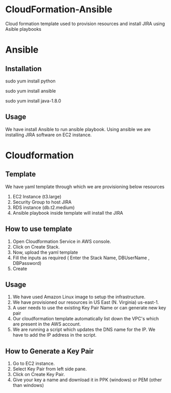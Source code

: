 # CloudFormation-Ansible
Cloud formation template used to provision resources and install JIRA using Asible playbooks
# Ansible

## Installation

sudo yum install python

sudo yum install ansible

sudo yum install java-1.8.0

## Usage

We have install Ansible to run ansible playbook. Using ansible we are installing JIRA software on EC2 instance. 

# Cloudformation

## Template

We have yaml template through which we are provisioning below resources

1. EC2 Instance (t3.large)
2. Security Group to host JIRA
3. RDS instance (db.t2.medium)
4. Ansible playbook inside template will install the JIRA

## How to use template

1. Open Cloudformation Service in AWS console.
2. Click on Create Stack.
3. Now, upload the yaml template
4. Fill the inputs as required ( Enter the Stack Name, DBUserName , DBPassword)
5. Create

## Usage
1. We have used Amazon Linux image to setup the infrastructure.
2. We have provisioned our resources in US East (N. Virginia) us-east-1.
3. A user needs to use the existing Key Pair Name or can generate new key pair
4. Our cloudformation template automatically list down the VPC's which are present in the AWS account.
5. We are running a script which updates the DNS name for the IP. We have to add the IP address in the script.

## How to Generate a Key Pair
1. Go to EC2 instance.
2. Select Key Pair from left side pane.
3. Click on Create Key Pair.
4. Give your key a name and download it in PPK (windows) or PEM (other than windows)
